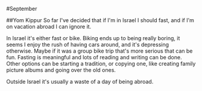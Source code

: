 #September

##Yom Kippur
So far I've decided that if I'm in Israel I should fast, and if I'm on vacation abroad I can ignore it.

In Israel it's either fast or bike. Biking ends up to being really boring, it seems I enjoy the rush of having cars around, and it's depressing otherwise. Maybe if it was a group bike trip that's more serious that can be fun. Fasting is meaningful and lots of reading and writing can be done. Other options can be starting a tradition, or copying one, like creating family picture albums and going over the old ones.

Outside Israel it's usually a waste of a day of being abroad.